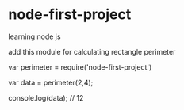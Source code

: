 # node-first-project
learning node js

add this module for calculating rectangle perimeter

var perimeter = require('node-first-project')

var data = perimeter(2,4);

console.log(data); // 12

